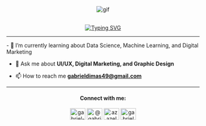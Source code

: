 <p align="center">
<img src="[[https://media.tenor.com/v8HL0rYSh18AAAAd/japan.gif](https://www.google.com/search?q=retro%20style%20japan%20room%20gif&tbm=isch&tbs=rimg:CUsHxA0T4AwAYbTNfu1BahdZsgITCgIIABAAOgQIABAAQAFV8FIoP8ACANgCAOACAA&hl=id&sa=X&ved=0CBkQuIIBahcKEwjI6b_uxc-BAxUAAAAAHQAAAAAQPw&biw=1519&bih=747#imgrc=prbf5HbyIM4ubM&imgdii=fyR5l4IDsto3aM)](https://www.google.com/url?sa=i&url=https%3A%2F%2Fvsgif.com%2Fgif%2F346936&psig=AOvVaw2LE76ydXPAcPO4FJ5ujEhr&ust=1696068888033000&source=images&cd=vfe&opi=89978449&ved=0CBEQjRxqFwoTCMj4qo7Lz4EDFQAAAAAdAAAAABAL)" alt="gif" />
</p><br>
<div align="center">
  <a href="https://git.io/typing-svg"> <img src="https://readme-typing-svg.demolab.com?font=Inter&weight=600&pause=1000&color=D4E7F7&width=435&lines=Hi+there%2C+I'm+Gabriel+Dimas+Wicaksono!" alt="Typing SVG" /></a>
</div>
<hr>
- 🌱 I’m currently learning about Data Science, Machine Learning, and Digital Marketing

- 💬 Ask me about **UI/UX, Digital Marketing, and Graphic Design**

- 📫 How to reach me **gabrieldimas49@gmail.com**
<hr>
<div align="center">
  <h4>Connect with me:</h4>
<p>
  <a href="https://linkedin.com/in/gabriel-dimas-wicaksono-5aa0b925a/" target="blank"><img align="center" src="https://raw.githubusercontent.com/rahuldkjain/github-profile-readme-generator/master/src/images/icons/Social/linked-in-alt.svg" alt="gabriel-dimas-wicaksono-5aa0b925a/" height="30" width="40" /></a>
  <a href="https://instagram.com/@gabrieldimas___" target="blank"><img align="center" src="https://raw.githubusercontent.com/rahuldkjain/github-profile-readme-generator/master/src/images/icons/Social/instagram.svg" alt="@gabrieldimas___" height="30" width="40" /></a>
  <a href="https://dribbble.com/azazelmuse" target="blank"><img align="center" src="https://raw.githubusercontent.com/rahuldkjain/github-profile-readme-generator/master/src/images/icons/Social/dribbble.svg" alt="azazelmuse" height="30" width="40" /></a>
  <a href="https://www.behance.net/gabrieldimas" target="blank"><img align="center" src="https://raw.githubusercontent.com/rahuldkjain/github-profile-readme-generator/master/src/images/icons/Social/behance.svg" alt="gabrieldimas" height="30" width="40" /></a>
  </p>
</div>
